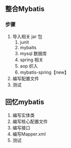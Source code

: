 ## 整合Mybatis

### 步骤

1. 导入相关 jar 包
   1. junit
   2. mybaits
   3. mysql 数据库
   4. spring 相关
   5. aop 织入
   6. mybatis-spring【new】
2. 编写配置文件
3. 测试

## 回忆mybatis

1. 编写实体类
2. 编写核心配置文件
3. 编写接口
4. 编写Mapper.xml
5. 测试

